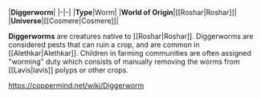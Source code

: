 |**Diggerworm**|
|-|-|
|**Type**|Worm|
|**World of Origin**|[[Roshar\|Roshar]]|
|**Universe**|[[Cosmere\|Cosmere]]|

**Diggerworms** are creatures native to [[Roshar\|Roshar]].
Diggerworms are considered pests that can ruin a crop, and are common in [[Alethkar\|Alethkar]]. Children in farming communities are often assigned "worming" duty which consists of manually removing the worms from [[Lavis\|lavis]] polyps or other crops.



https://coppermind.net/wiki/Diggerworm